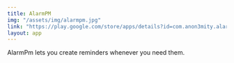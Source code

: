 ```yaml
---
title: AlarmPM
img: "/assets/img/alarmpm.jpg"
link: "https://play.google.com/store/apps/details?id=com.anon3mity.alarmpm"
layout: app
---
```


AlarmPm lets you create reminders whenever you need them.